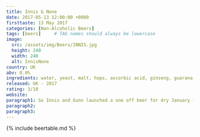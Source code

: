 ```yaml
---
title: Innis & None
date: 2017-05-13 12:00:00 +0000
firsttaste: 13 May 2017
categories: [Non-Alcoholic Beers]
tags: [beers]     # TAG names should always be lowercase
image:
  src: /assets/img/Beers/INNIS.jpg
  height: 240
  width: 240
  alt: InnisNone
country: UK
abv: 0.0%
ingredients: water, yeast, malt, hops, ascorbic acid, ginseng, guarana
released: UK - 2017
rating: 3/10
website: 
paragraph1: So Innis and Gunn launched a one off beer for dry January in 2017, it was a pale ale and I could see why it was a one off it didn't do it for me.
paragraph2: 
paragraph3: 
---
```

{% include beertable.md %}
